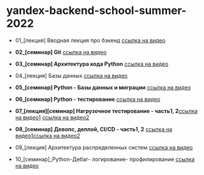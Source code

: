 # yandex-backend-school-summer-2022

- 01_[лекция] Вводная лекция про бэкенд [ссылка на видео](https://www.youtube.com/watch?v=-ihmqF50Gps)

- **02_[семинар] Git** [ссылка на видео](https://www.youtube.com/watch?v=7FaOi-noRMI)

- **03_[семинар] Архитектура кода Python** [ссылка на видео](https://www.youtube.com/watch?v=Qw-Wj6NZelQ)

- 04_[лекция] Базы данных [ссылка на видео](https://www.youtube.com/watch?v=p2ZA1TIixgM)

- **05_[семинар] Python - Базы данных и миграции** [ссылка на видео](https://www.youtube.com/watch?app=desktop&v=pdz1zI78ato&feature=youtu.be)

- **06_[семинар] Python - тестирование** [ссылка на видео](https://www.youtube.com/watch?v=957lkNw-ThE)

- **07_[лекция][семинар] Нагрузочное тестирование - часть1, 2**[ссылка на видео1](https://www.youtube.com/watch?v=rkDaMowYrUM) [ссылка на видео2](https://www.youtube.com/watch?v=JgJozjJWlUg)

- **08_[семинар] Девопс, деплой, CI/CD - часть1, 2** [ссылка на видео1](https://www.youtube.com/watch?v=5llOsvi7xeM)[ссылка на видео2](https://www.youtube.com/watch?v=5cbvqmDAOZA)

- 09_[лекция] Архитектура распределенных систем [ссылка на видео](https://www.youtube.com/watch?v=VoDGD_-d-Sg)

- 10_[семинар]_Python-Дебаг- логирование- профилирование [ссылка на видео](https://www.youtube.com/watch?v=0MEMOQVJZ00)